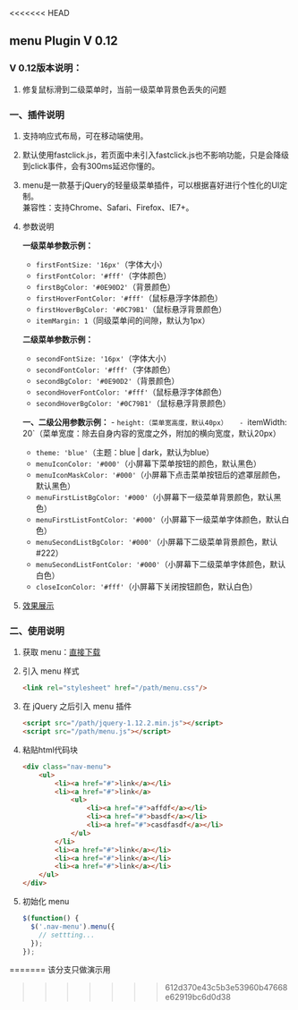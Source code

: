 <<<<<<< HEAD
## menu Plugin V 0.12

### V 0.12版本说明：
1. 修复鼠标滑到二级菜单时，当前一级菜单背景色丢失的问题

### 一、插件说明

1. 支持响应式布局，可在移动端使用。
2. 默认使用fastclick.js，若页面中未引入fastclick.js也不影响功能，只是会降级到click事件，会有300ms延迟你懂的。

3. menu是一款基于jQuery的轻量级菜单插件，可以根据喜好进行个性化的UI定制。  
兼容性：支持Chrome、Safari、Firefox、IE7+。

4. 参数说明  

	**一级菜单参数示例：**
    - `firstFontSize: '16px'`（字体大小）  
    - `firstFontColor: '#fff'`（字体颜色） 
    - `firstBgColor: '#0E90D2'`（背景颜色）
    - `firstHoverFontColor: '#fff'`（鼠标悬浮字体颜色）
    - `firstHoverBgColor: '#0C79B1'`（鼠标悬浮背景颜色）
    - `itemMargin: 1`（同级菜单间的间隙，默认为1px）
    
    **二级菜单参数示例：**
    - `secondFontSize: '16px'`（字体大小）  
    - `secondFontColor: '#fff'`（字体颜色） 
    - `secondBgColor: '#0E90D2'`（背景颜色）
    - `secondHoverFontColor: '#fff'`（鼠标悬浮字体颜色）
    - `secondHoverBgColor: '#0C79B1'`（鼠标悬浮背景颜色）
     
	**一、二级公用参数示例：**
		- `height:（菜单宽高度，默认40px）  
		- `itemWidth: 20`（菜单宽度：除去自身内容的宽度之外，附加的横向宽度，默认20px） 
  	- `theme: 'blue'`（主题：blue | dark，默认为blue）  
  	- `menuIconColor: '#000'`（小屏幕下菜单按钮的颜色，默认黑色）
  	- `menuIconMaskColor: '#000'`（小屏幕下点击菜单按钮后的遮罩层颜色，默认黑色）
  	- `menuFirstListBgColor: '#000'`（小屏幕下一级菜单背景颜色，默认黑色）
  	- `menuFirstListFontColor: '#000'`（小屏幕下一级菜单字体颜色，默认白色）
  	- `menuSecondListBgColor: '#000'`（小屏幕下二级菜单背景颜色，默认#222）
  	- `menuSecondListFontColor: '#000'`（小屏幕下二级菜单字体颜色，默认白色）
  	- `closeIconColor: '#fff'`（小屏幕下关闭按钮颜色，默认白色）

5. [效果展示](http://dreamon324.github.io/menu/demo.html)

### 二、使用说明

1. 获取 menu：[直接下载](https://github.com/DreamOn324/menu/archive/v0.12.zip)

2. 引入 menu 样式  
	```html
	<link rel="stylesheet" href="/path/menu.css"/> 
	```
  
3. 在 jQuery 之后引入 menu 插件  
	```html
	<script src="/path/jquery-1.12.2.min.js"></script>
	<script src="/path/menu.js"></script>
	```

4. 粘贴html代码块  
	```html
	<div class="nav-menu">     
		<ul>
			<li><a href="#">link</a></li>
			<li><a href="#">link</a>
				<ul>  
					<li><a href="#">affdf</a></li>
					<li><a href="#">basdf</a></li>
					<li><a href="#">casdfasdf</a></li> 
				</ul>
			</li>
			<li><a href="#">link</a></li>
			<li><a href="#">link</a></li>
			<li><a href="#">link</a></li>
		</ul>
	</div>
	```
  
5. 初始化 menu
	```js
	$(function() {
	  $('.nav-menu').menu({
	    // settting...
	  });
	});
	```
=======
该分支只做演示用
>>>>>>> 612d370e43c5b3e53960b47668e62919bc6d0d38
